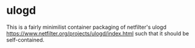 # ulogd

This is a fairly minimilist container packaging of netfilter's ulogd
https://www.netfilter.org/projects/ulogd/index.html such that it
should be self-contained.
